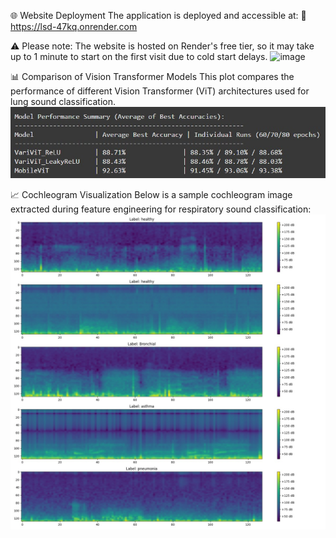🌐 Website Deployment
The application is deployed and accessible at:
🔗 https://lsd-47kq.onrender.com

⚠️ Please note: The website is hosted on Render's free tier, so it may take up to 1 minute to start on the first visit due to cold start delays.
![image](https://github.com/user-attachments/assets/5a892354-b8c3-469f-9420-7efa2faa9a07)

📊 Comparison of Vision Transformer Models
This plot compares the performance of different Vision Transformer (ViT) architectures used for lung sound classification.
![image](modelCompare.jpg)

📈 Cochleogram Visualization
Below is a sample cochleogram image extracted during feature engineering for respiratory sound classification:
![image](cochelogram.jpg)
